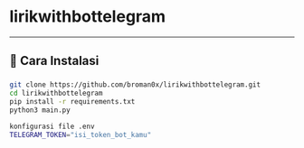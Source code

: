 # lirikwithbottelegram

---

## 🚀 Cara Instalasi

### 
```bash
git clone https://github.com/broman0x/lirikwithbottelegram.git
cd lirikwithbottelegram
pip install -r requirements.txt
python3 main.py

konfigurasi file .env
TELEGRAM_TOKEN="isi_token_bot_kamu"

